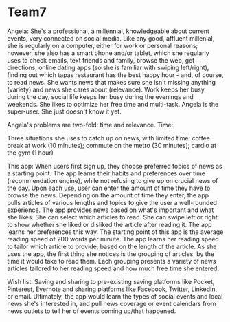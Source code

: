 # Team7

Angela: 
She's a professional, a millennial, knowledgeable about current events, very connected on social media. 
Like any good, affluent millenial, she is regularly on a computer, either for work or personal reasons; however, she also has a smart phone and/or tablet, which she regularly uses to check emails, text friends and family, browse the web, get directions, online dating apps (so she is familiar with swiping left/right), finding out which tapas restaurant has the best happy hour - and, of course, to read news.
She wants news that makes sure she isn't missing anything (variety) and news she cares about (relevance).
Work keeps her busy during the day, social life keeps her busy during the evenings and weekends. She likes to optimize her free time and multi-task.
Angela is the super-user. She just doesn't know it yet.

Angela's problems are two-fold: time and relevance.
Time: 

Three situations she uses to catch up on news, with limited time: coffee break at work (10 minutes); commute on the metro (30 minutes); cardio at the gym (1 hour)

This app: 
When users first sign up, they choose preferred topics of news as a starting point. The app learns their habits and preferences over time (recommendation engine), while not refusing to give up on crucial news of the day. 
Upon each use, user can enter the amount of time they have to browse the news.
Depending on the amount of time they enter, the app pulls articles of various lengths and topics to give the user a well-rounded experience.
The app provides news based on what's important and what she likes. She can select which articles to read. 
She can swipe left or right to show whether she liked or disliked the article after reading it. The app learns her preferences this way.
The starting point of this app is the average reading speed of 200 words per minute. The app learns her reading speed to tailor which article to provide, based on the length of the article.
As she uses the app, the first thing she notices is the grouping of articles, by the time it would take to read them.
Each grouping presents a variety of news articles tailored to her reading speed and how much free time she entered.

Wish list:
Saving and sharing to pre-existing saving platforms like Pocket, Pinterest, Evernote and sharing platforms like Facebook, Twitter, LinkedIn, or email. Ultimately, the app would learn the types of social events and local news she's interested in, and pull news coverage or event calendars from news outlets to tell her of events coming up/that happened. 

